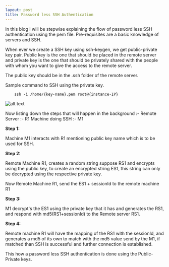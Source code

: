 ```yaml
---
layout: post
title: Password less SSH Authentication
---
```


In this blog I will be stepwise explaining the flow of password less SSH authentication using the pem file. Pre-requisites are a basic knowledge of servers and SSH.

When ever we create a SSH key using ssh-keygen, we get public-private key pair. 
Public key is the one that should be placed in the remote server and private key is the one that should be privately shared with the people with whom you want to give the access to the remote server.

The public key should be in the .ssh folder of the remote server.

Sample command to SSH using the private key.

        ssh -i /home/{key-name}.pem root@{instance-IP}

![alt text](http://nkgupta1989.github.io/images/sshauthentication.png "Password less SSH Authentication")


Now listing down the steps that will happen in the background :-
Remote Server :- R1
Machine doing SSH :- M1

 __Step 1:__
  
 Machine M1 interacts with R1 mentioning public key name which is to be used for SSH.
 
 
 __Step 2:__
  
 Remote Machine R1, creates a random string suppose RS1 and encrypts using the public key, to create an encrypted string ES1, this string can only be decrypted using the respective private key.
 
 Now Remote Machine R1, send the ES1 + sessionId to the remote machine R1
 
 
 __Step 3:__    
 
 M1 decrypt's the ES1 using the private key that it has and generates the RS1, and respond with md5(RS1+sessionId) to the Remote server RS1.
 
 
 __Step 4:__    
 
 Remote machine R1 will have the mapping of the RS1 with the sessionId, and generates a md5 of its own to match with the md5 value send by the M1, if matched than SSH is successful and further connection is established. 
 
 
This how a password less SSH authentication is done using the Public-Private keys.